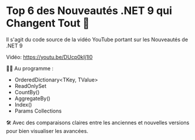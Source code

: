 # Top 6 des Nouveautés .NET 9 qui Changent Tout 🎯

Il s'agit du code source de la vidéo YouTube portant sur les Nouveautés de .NET 9

Vidéo: https://youtu.be/DUcp0kIj1l0

👨‍💻 Au programme :

- OrderedDictionary<TKey, TValue>
- ReadOnlySet<T>
- CountBy()
- AggregateBy()
- Index<TSource>()
- Params Collections

🛠 Avec des comparaisons claires entre les anciennes et nouvelles versions pour bien visualiser les avancées.